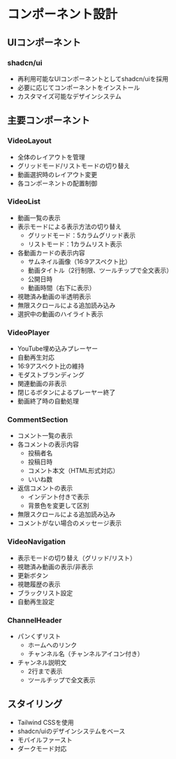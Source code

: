 # コンポーネント設計

## UIコンポーネント

### shadcn/ui
- 再利用可能なUIコンポーネントとしてshadcn/uiを採用
- 必要に応じてコンポーネントをインストール
- カスタマイズ可能なデザインシステム

## 主要コンポーネント

### VideoLayout
- 全体のレイアウトを管理
- グリッドモード/リストモードの切り替え
- 動画選択時のレイアウト変更
- 各コンポーネントの配置制御

### VideoList
- 動画一覧の表示
- 表示モードによる表示方法の切り替え
  - グリッドモード：5カラムグリッド表示
  - リストモード：1カラムリスト表示
- 各動画カードの表示内容
  - サムネイル画像（16:9アスペクト比）
  - 動画タイトル（2行制限、ツールチップで全文表示）
  - 公開日時
  - 動画時間（右下に表示）
- 視聴済み動画の半透明表示
- 無限スクロールによる追加読み込み
- 選択中の動画のハイライト表示

### VideoPlayer
- YouTube埋め込みプレーヤー
- 自動再生対応
- 16:9アスペクト比の維持
- モダストブランディング
- 関連動画の非表示
- 閉じるボタンによるプレーヤー終了
- 動画終了時の自動処理

### CommentSection
- コメント一覧の表示
- 各コメントの表示内容
  - 投稿者名
  - 投稿日時
  - コメント本文（HTML形式対応）
  - いいね数
- 返信コメントの表示
  - インデント付きで表示
  - 背景色を変更して区別
- 無限スクロールによる追加読み込み
- コメントがない場合のメッセージ表示

### VideoNavigation
- 表示モードの切り替え（グリッド/リスト）
- 視聴済み動画の表示/非表示
- 更新ボタン
- 視聴履歴の表示
- ブラックリスト設定
- 自動再生設定

### ChannelHeader
- パンくずリスト
  - ホームへのリンク
  - チャンネル名（チャンネルアイコン付き）
- チャンネル説明文
  - 2行まで表示
  - ツールチップで全文表示

## スタイリング

- Tailwind CSSを使用
- shadcn/uiのデザインシステムをベース
- モバイルファースト
- ダークモード対応 